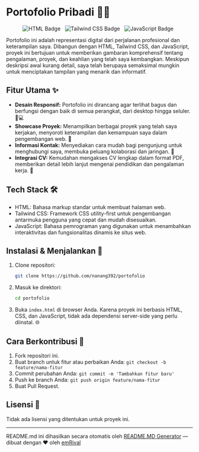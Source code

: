 # Portofolio Pribadi 👨‍💻

<p align="center">
  <img style="margin-right: 8px;" src="https://img.shields.io/badge/Language-HTML-orange?style=flat-square" alt="HTML Badge">
  <img style="margin-right: 8px;" src="https://img.shields.io/badge/Tailwind CSS-38B2AC?style=flat-square&logo=tailwind-css&logoColor=white" alt="Tailwind CSS Badge">
  <img style="margin-right: 8px;" src="https://img.shields.io/badge/JavaScript-F7DF1E?style=flat-square&logo=javascript&logoColor=black" alt="JavaScript Badge">
</p>

Portofolio ini adalah representasi digital dari perjalanan profesional dan keterampilan saya. Dibangun dengan HTML, Tailwind CSS, dan JavaScript, proyek ini bertujuan untuk memberikan gambaran komprehensif tentang pengalaman, proyek, dan keahlian yang telah saya kembangkan. Meskipun deskripsi awal kurang detail, saya telah berupaya semaksimal mungkin untuk menciptakan tampilan yang menarik dan informatif.

## Fitur Utama ✨

*   **Desain Responsif:** Portofolio ini dirancang agar terlihat bagus dan berfungsi dengan baik di semua perangkat, dari desktop hingga seluler. 📱💻
*   **Showcase Proyek:** Menampilkan berbagai proyek yang telah saya kerjakan, menyoroti keterampilan dan kemampuan saya dalam pengembangan web. 📂
*   **Informasi Kontak:** Menyediakan cara mudah bagi pengunjung untuk menghubungi saya, membuka peluang kolaborasi dan jaringan. 📧
*   **Integrasi CV:** Kemudahan mengakses CV lengkap dalam format PDF, memberikan detail lebih lanjut mengenai pendidikan dan pengalaman kerja. 📄

## Tech Stack 🛠️

*   HTML: Bahasa markup standar untuk membuat halaman web.
*   Tailwind CSS: Framework CSS utility-first untuk pengembangan antarmuka pengguna yang cepat dan mudah disesuaikan.
*   JavaScript: Bahasa pemrograman yang digunakan untuk menambahkan interaktivitas dan fungsionalitas dinamis ke situs web.

## Instalasi & Menjalankan 🚀

1.  Clone repositori:
    ```bash
    git clone https://github.com/nanang392/portofolio
    ```

2.  Masuk ke direktori:
    ```bash
    cd portofolio
    ```

3.  Buka `index.html` di browser Anda. Karena proyek ini berbasis HTML, CSS, dan JavaScript, tidak ada dependensi server-side yang perlu diinstal. 🌐

## Cara Berkontribusi 🤝

1.  Fork repositori ini.
2.  Buat branch untuk fitur atau perbaikan Anda: `git checkout -b feature/nama-fitur`
3.  Commit perubahan Anda: `git commit -m 'Tambahkan fitur baru'`
4.  Push ke branch Anda: `git push origin feature/nama-fitur`
5.  Buat Pull Request.

## Lisensi 📄

Tidak ada lisensi yang ditentukan untuk proyek ini.


---
README.md ini dihasilkan secara otomatis oleh [README.MD Generator](https://github.com/emRival) — dibuat dengan ❤️ oleh [emRival](https://github.com/emRival)
